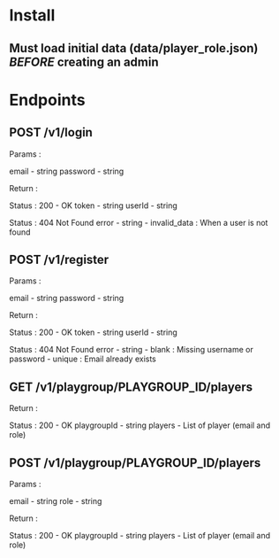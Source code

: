 # Install

## Must load initial data (data/player_role.json) *BEFORE* creating an admin

# Endpoints

## POST /v1/login

Params : 

email - string
password - string

Return :

Status : 200 - OK
token - string
userId - string

Status : 404 Not Found
error - string
    - invalid_data : When a user is not found


## POST /v1/register

Params : 

email - string
password - string

Return :

Status : 200 - OK
token - string
userId - string

Status : 404 Not Found
error - string
    - blank : Missing username or password
    - unique : Email already exists

## GET /v1/playgroup/PLAYGROUP_ID/players

Return :

Status : 200 - OK
playgroupId - string
players - List of player (email and role)

## POST /v1/playgroup/PLAYGROUP_ID/players

Params :

email - string
role - string

Return :

Status : 200 - OK
playgroupId - string
players - List of player (email and role)

